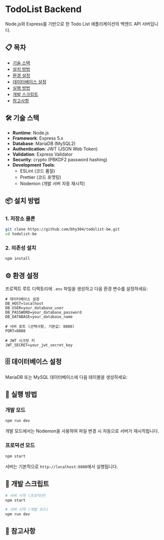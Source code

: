 # TodoList Backend

Node.js와 Express를 기반으로 한 Todo List 애플리케이션의 백엔드 API 서버입니다.

## 📋 목차

- [기술 스택](#기술-스택)
- [설치 방법](#설치-방법)
- [환경 설정](#환경-설정)
- [데이터베이스 설정](#데이터베이스-설정)
- [실행 방법](#실행-방법)
- [개발 스크립트](#개발-스크립트)
- [참고사항](#참고사항)

## 🛠 기술 스택

- **Runtime**: Node.js
- **Framework**: Express 5.x
- **Database**: MariaDB (MySQL2)
- **Authentication**: JWT (JSON Web Token)
- **Validation**: Express Validator
- **Security**: crypto (PBKDF2 password hashing)
- **Development Tools**:
  - ESLint (코드 품질)
  - Prettier (코드 포맷팅)
  - Nodemon (개발 서버 자동 재시작)

## 📦 설치 방법

### 1. 저장소 클론

```bash
git clone https://github.com/bhy304/todolist-be.git
cd todolist-be
```

### 2. 의존성 설치

```bash
npm install
```

## ⚙️ 환경 설정

프로젝트 루트 디렉토리에 `.env` 파일을 생성하고 다음 환경 변수를 설정하세요:

```env
# 데이터베이스 설정
DB_HOST=localhost
DB_USER=your_database_user
DB_PASSWORD=your_database_password
DB_DATABASE=your_database_name

# 서버 포트 (선택사항, 기본값: 8080)
PORT=8080

# JWT 시크릿 키
JWT_SECRET=your_jwt_secret_key
```

## 🗄️ 데이터베이스 설정

MariaDB 또는 MySQL 데이터베이스에 다음 테이블을 생성하세요:

## 🚀 실행 방법

### 개발 모드

```bash
npm run dev
```

개발 모드에서는 Nodemon을 사용하여 파일 변경 시 자동으로 서버가 재시작됩니다.

### 프로덕션 모드

```bash
npm start
```

서버는 기본적으로 `http://localhost:8080`에서 실행됩니다.


## 🔧 개발 스크립트

```bash
# 서버 시작 (프로덕션)
npm start

# 서버 시작 (개발 모드)
npm run dev
```

## 📝 참고사항

